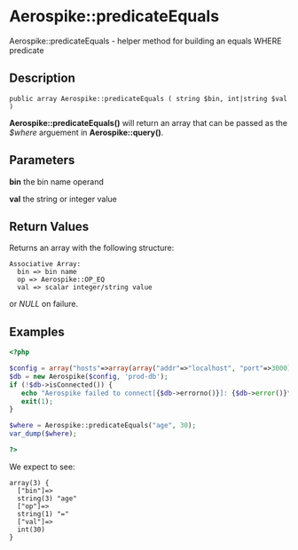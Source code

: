 
# Aerospike::predicateEquals

Aerospike::predicateEquals - helper method for building an equals WHERE
predicate

## Description

```
public array Aerospike::predicateEquals ( string $bin, int|string $val )
```

**Aerospike::predicateEquals()** will return an array that can be passed as the
*$where* arguement in **Aerospike::query()**.

## Parameters

**bin** the bin name operand

**val** the string or integer value

## Return Values

Returns an array with the following structure:
```
Associative Array:
  bin => bin name
  op => Aerospike::OP_EQ
  val => scalar integer/string value
```
or *NULL* on failure.

## Examples

```php
<?php

$config = array("hosts"=>array(array("addr"=>"localhost", "port"=>3000)));
$db = new Aerospike($config, 'prod-db');
if (!$db->isConnected()) {
   echo "Aerospike failed to connect[{$db->errorno()}]: {$db->error()}\n";
   exit(1);
}

$where = Aerospike::predicateEquals("age", 30);
var_dump($where);

?>
```

We expect to see:

```
array(3) {
  ["bin"]=>
  string(3) "age"
  ["op"]=>
  string(1) "="
  ["val"]=>
  int(30)
}
```

